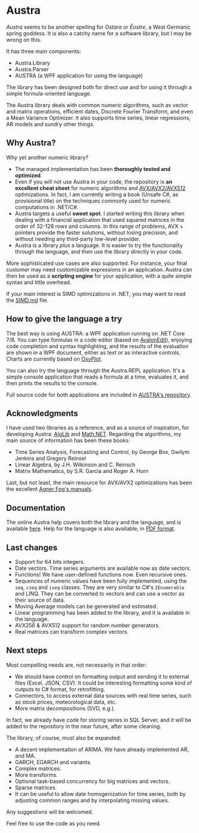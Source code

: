 ﻿# Austra

*Austra* seems to be another spelling for *Ostara* or *Ēostre*, a West Germanic spring goddess. It is also a catchy name for a software library, but I may be wrong on this.

It has three main components:
* Austra.Library
* Austra.Parser
* AUSTRA (a WPF application for using the language)

The library has been designed both for direct use and for using it through a simple formula-oriented language.

The Austra library deals with common numeric algorithms, such as vector and matrix operations, efficient dates, Discrete Fourier Transform, and even a Mean Variance Optimizer. It also supports time series, linear regressions, AR models and sundry other things.

## Why Austra?

Why yet another numeric library?
* The managed implementation has been __thoroughly tested and optimized__.
* Even if you will not use Austra in your code, the repository is __an excellent cheat sheet__ for numeric algorithms and [AVX/AVX2/AVX512](simd.md) optimizations. In fact, I am currently writing a book (Unsafe C#, as provisional title) on the techniques commonly used for numeric computations in .NET/C#.
* Austra targets a useful __sweet spot__. I started writing this library when dealing with a financial application that used squared matrices in the order of 32-128 rows and columns. In this range of problems, AVX + pointers provide the faster solutions, without losing precision, and without needing any third-party low-level provider.
* Austra is a library _plus_ a language. It is easier to try the functionality through the language, and then use the library directly in your code.

More sophisticated use cases are also supported. For instance, your final customer may need customizable expressions in an application. Austra can then be used as a __scripting engine__ for your application, with a quite simple syntax and little overhead.

If your main interest is SIMD optimizations in .NET, you may want to read the [SIMD.md](simd.md) file.

## How to give the language a try

The best way is using AUSTRA: a WPF application running on .NET Core 7/8. You can type formulas in a code editor (based on [AvalonEdit](http://avalonedit.net)), enjoying code completion and syntax highlighting, and the results of the evaluation are shown in a WPF document, either as text or as interactive controls. Charts are currently based on [OxyPlot](https://oxyplot.github.io).

You can also try the language through the Austra.REPL application. It's a simple console application that reads a formula at a time, evaluates it, and then prints the results to the console.

Full source code for both applications are included in [AUSTRA's repository](https://github.com/IanMarteens/austra).
## Acknowledgments

I have used two libraries as a reference, and as a source of inspiration, for developing Austra: [AlgLib](https://www.alglib.net/) and [Math.NET](https://numerics.mathdotnet.com/). Regarding the algorithms, my main source of information has been these books:
* Time Series Analysis, Forecasting and Control, by George Box, Gwilym Jenkins and Gregory Reinsel* Linear Algebra, by J.H. Wilkinson and C. Reinsch
* Matrix Mathematics, by S.R. Garcia and Roger A. Horn

Last, but not least, the main resource for AVX/AVX2 optimizations has been the excellent [Agner Fog's manuals](https://www.agner.org/optimize/).

## Documentation

The online Austra help covers both the library and the language, and is available [here](https://marteens.com/austra/library). Help for the language is also available, in [PDF format](https://marteens.com/austra/austra.pdf).


## Last changes

* Support for 64 bits integers.
* Date vectors. Time series arguments are available now as date vectors.
* Functions! We have user-defined functions now. Even recursive ones.
* Sequences of numeric values have been fully implemented, using the `seq`, `cseq` and `iseq` classes. They are very similar to C#'s `IEnumerable` and LINQ. They can be converted to vectors and can use a vector as their source of data.
* Moving Average models can be generated and estimated.
* Linear programming has been added to the library, and it is available in the language.
* AVX256 & AVX512 support for random number generators.
* Real matrices can transform complex vectors.

## Next steps

Most compelling needs are, not necessarily in that order:

* We should have control on formatting output and sending it to external files (Excel, JSON, CSV). It could be interesting formatting some kind of outputs to C# format, for retrofitting.
* Connectors, to access external data sources with real time series, such as stock prices, meteorological data, etc.
* More matrix decompositions (SVD, e.g.).

In fact, we already have code for storing series in SQL Server, and it will be added to the repository in the near future, after some cleaning.

The library, of course, must also be expanded:

* A decent implementation of ARIMA. We have already implemented AR, and MA.
* GARCH, EGARCH and variants.
* Complex matrices.
* More transforms.
* Optional task-based concurrency for big matrices and vectors.
* Sparse matrices.
* It can be useful to allow date homogenization for time series, both by adjusting common ranges and by interpolating missing values.

Any suggestions will be welcomed.

Feel free to use the code as you need.